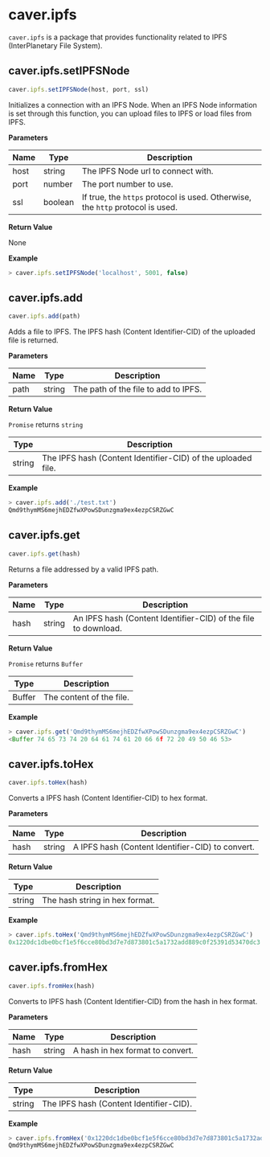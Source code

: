 # caver.ipfs <a id="caver-ipfs"></a>

`caver.ipfs` is a package that provides functionality related to IPFS (InterPlanetary File System).

## caver.ipfs.setIPFSNode <a id="caver-ipfs-setipfsnode"></a>

```javascript
caver.ipfs.setIPFSNode(host, port, ssl)
```

Initializes a connection with an IPFS Node. When an IPFS Node information is set through this function, you can upload files to IPFS or load files from IPFS.

**Parameters**

| Name | Type | Description |
| --- | --- | --- |
| host | string | The IPFS Node url to connect with. |
| port | number | The port number to use. |
| ssl | boolean| If true, the `https` protocol is used. Otherwise, the `http` protocol is used. |


**Return Value**

None

**Example**

```javascript
> caver.ipfs.setIPFSNode('localhost', 5001, false)
```

## caver.ipfs.add <a id="caver-ipfs-add"></a>

```javascript
caver.ipfs.add(path)
```

Adds a file to IPFS. The IPFS hash (Content Identifier-CID) of the uploaded file is returned.

**Parameters**

| Name | Type | Description |
| --- | --- | --- |
| path | string | The path of the file to add to IPFS. |


**Return Value**

`Promise` returns `string`

| Type | Description |
| --- | --- |
| string | The IPFS hash (Content Identifier-CID) of the uploaded file. |

**Example**

```javascript
> caver.ipfs.add('./test.txt')
Qmd9thymMS6mejhEDZfwXPowSDunzgma9ex4ezpCSRZGwC
```

## caver.ipfs.get <a id="caver-ipfs-get"></a>

```javascript
caver.ipfs.get(hash)
```

Returns a file addressed by a valid IPFS path.

**Parameters**

| Name | Type | Description |
| --- | --- | --- |
| hash | string | An IPFS hash (Content Identifier-CID) of the file to download. |


**Return Value**

`Promise` returns `Buffer`

| Type | Description |
| --- | --- |
| Buffer | The content of the file. |

**Example**

```javascript
> caver.ipfs.get('Qmd9thymMS6mejhEDZfwXPowSDunzgma9ex4ezpCSRZGwC')
<Buffer 74 65 73 74 20 64 61 74 61 20 66 6f 72 20 49 50 46 53>
```

## caver.ipfs.toHex <a id="caver-ipfs-tohex"></a>

```javascript
caver.ipfs.toHex(hash)
```

Converts a IPFS hash (Content Identifier-CID) to hex format.

**Parameters**

| Name | Type | Description |
| --- | --- | --- |
| hash | string | A IPFS hash (Content Identifier-CID) to convert. |


**Return Value**

| Type | Description |
| --- | --- |
| string | The hash string in hex format. |

**Example**

```javascript
> caver.ipfs.toHex('Qmd9thymMS6mejhEDZfwXPowSDunzgma9ex4ezpCSRZGwC')
0x1220dc1dbe0bcf1e5f6cce80bd3d7e7d873801c5a1732add889c0f25391d53470dc3
```

## caver.ipfs.fromHex <a id="caver-ipfs-fromhex"></a>

```javascript
caver.ipfs.fromHex(hash)
```

Converts to IPFS hash (Content Identifier-CID) from the hash in hex format.

**Parameters**

| Name | Type | Description |
| --- | --- | --- |
| hash | string | A hash in hex format to convert. |


**Return Value**

| Type | Description |
| --- | --- |
| string | The IPFS hash (Content Identifier-CID). |

**Example**

```javascript
> caver.ipfs.fromHex('0x1220dc1dbe0bcf1e5f6cce80bd3d7e7d873801c5a1732add889c0f25391d53470dc3')
Qmd9thymMS6mejhEDZfwXPowSDunzgma9ex4ezpCSRZGwC
```
